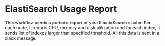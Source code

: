 # ElastiSearch Usage Report

This workflow sends a periodic report of your ElasticSearch cluster. For each node, it reports CPU, memory and disk utilization and for each index, it sends list of indexes larger than specified threshold. All this data is sent in a slack message.


